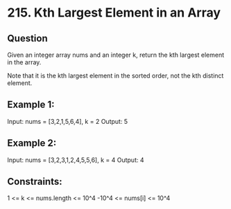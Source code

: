 # 215. Kth Largest Element in an Array

## Question
Given an integer array nums and an integer k, return the kth largest element in the array.

Note that it is the kth largest element in the sorted order, not the kth distinct element. 

## Example 1:
Input: nums = [3,2,1,5,6,4], k = 2
Output: 5

## Example 2:
Input: nums = [3,2,3,1,2,4,5,5,6], k = 4
Output: 4
 
## Constraints:

1 <= k <= nums.length <= 10^4
-10^4 <= nums[i] <= 10^4